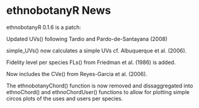 # ethnobotanyR News

ethnobotanyR 0.1.6 is a patch:

Updated UVs() following Tardio and Pardo-de-Santayana (2008)

simple_UVs() now calculates a simple UVs cf. Albuquerque et al. (2006).

Fidelity level per species FLs() from Friedman et al. (1986) is added.

Now includes the CVe() from Reyes-Garcia et al. (2006).

The ethnobotanyChord() function is now removed and dissaggregated into ethnoChord() and ethnoChordUser() functions to allow for plotting simple circos plots of the uses and users per species. 
